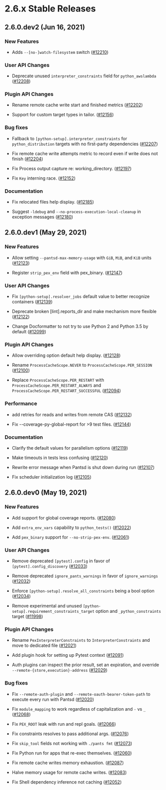 # 2.6.x Stable Releases

## 2.6.0.dev2 (Jun 16, 2021)

### New Features

* Adds `--[no-]watch-filesystem` switch ([#12210](https://github.com/pantsbuild/pants/pull/12210))

### User API Changes

* Deprecate unused `interpreter_constraints` field for `python_awslambda` ([#12208](https://github.com/pantsbuild/pants/pull/12208))

### Plugin API Changes

* Rename remote cache write start and finished metrics ([#12202](https://github.com/pantsbuild/pants/pull/12202))

* Support for custom target types in tailor. ([#12156](https://github.com/pantsbuild/pants/pull/12156))

### Bug fixes

* Fallback to `[python-setup].interpreter_constraints` for `python_distribution` targets with no first-party dependencies ([#12207](https://github.com/pantsbuild/pants/pull/12207))

* Fix remote cache write attempts metric to record even if write does not finish ([#12204](https://github.com/pantsbuild/pants/pull/12204))

* Fix Process output capture re: working_directory. ([#12197](https://github.com/pantsbuild/pants/pull/12197))

* Fix `Key` interning race. ([#12152](https://github.com/pantsbuild/pants/pull/12152))

### Documentation

* Fix relocated files help display. ([#12185](https://github.com/pantsbuild/pants/pull/12185))

* Suggest `-ldebug` and `--no-process-execution-local-cleanup` in exception messages ([#12180](https://github.com/pantsbuild/pants/pull/12180))

## 2.6.0.dev1 (May 29, 2021)

### New Features

* Allow setting `--pantsd-max-memory-usage` with `GiB`, `MiB`, and `KiB` units ([#12123](https://github.com/pantsbuild/pants/pull/12123))

* Register `strip_pex_env` field with pex_binary. ([#12147](https://github.com/pantsbuild/pants/pull/12147))

### User API Changes

* Fix `[python-setup].resolver_jobs` default value to better recognize containers ([#12139](https://github.com/pantsbuild/pants/pull/12139))

* Deprecate broken [lint].reports_dir and make mechanism more flexible ([#12122](https://github.com/pantsbuild/pants/pull/12122))

* Change Docformatter to not try to use Python 2 and Python 3.5 by default ([#12099](https://github.com/pantsbuild/pants/pull/12099))

### Plugin API Changes

* Allow overriding option default help display. ([#12128](https://github.com/pantsbuild/pants/pull/12128))

* Rename `ProcessCacheScope.NEVER` to `ProcessCacheScope.PER_SESSION` ([#12100](https://github.com/pantsbuild/pants/pull/12100))

* Replace `ProcessCacheScope.PER_RESTART` with `ProcessCacheScope.PER_RESTART_ALWAYS` and `ProcessCacheScope.PER_RESTART_SUCCESSFUL` ([#12094](https://github.com/pantsbuild/pants/pull/12094))

### Performance

* add retries for reads and writes from remote CAS ([#12132](https://github.com/pantsbuild/pants/pull/12132))

* Fix --coverage-py-global-report for >9 test files. ([#12144](https://github.com/pantsbuild/pants/pull/12144))

### Documentation

* Clarify the default values for parallelism options ([#12119](https://github.com/pantsbuild/pants/pull/12119))

* Make timeouts in tests less confusing ([#12120](https://github.com/pantsbuild/pants/pull/12120))

* Rewrite error message when Pantsd is shut down during run ([#12107](https://github.com/pantsbuild/pants/pull/12107))

* Fix scheduler initialization log ([#12105](https://github.com/pantsbuild/pants/pull/12105))

## 2.6.0.dev0 (May 19, 2021)

### New Features

* Add support for global coverage reports. ([#12080](https://github.com/pantsbuild/pants/pull/12080))

* Add `extra_env_vars` capability to `python_tests()` ([#12022](https://github.com/pantsbuild/pants/pull/12022))

* Add `pex_binary` support for `--no-strip-pex-env`. ([#12061](https://github.com/pantsbuild/pants/pull/12061))

### User API Changes

* Remove deprecated `[pytest].config` in favor of `[pytest].config_discovery` ([#12033](https://github.com/pantsbuild/pants/pull/12033))

* Remove deprecated `ignore_pants_warnings` in favor of `ignore_warnings` ([#12032](https://github.com/pantsbuild/pants/pull/12032))

* Enforce `[python-setup].resolve_all_constraints` being a bool option ([#12034](https://github.com/pantsbuild/pants/pull/12034))

* Remove experimental and unused `[python-setup].requirement_constraints_target` option and `_python_constraints` target ([#11998](https://github.com/pantsbuild/pants/pull/11998))

### Plugin API Changes

* Rename `PexInterpreterConstraints` to `InterpreterConstraints` and move to dedicated file ([#12021](https://github.com/pantsbuild/pants/pull/12021))

* Add plugin hook for setting up Pytest context ([#12091](https://github.com/pantsbuild/pants/pull/12091))

* Auth plugins can inspect the prior result, set an expiration, and override `--remote-{store,execution}-address` ([#12029](https://github.com/pantsbuild/pants/pull/12029))

### Bug fixes

* Fix `--remote-auth-plugin` and `--remote-oauth-bearer-token-path` to execute every run with Pantsd ([#12020](https://github.com/pantsbuild/pants/pull/12020))

* Fix `module_mapping` to work regardless of capitalization and `-` vs `_` ([#12068](https://github.com/pantsbuild/pants/pull/12068))

* Fix `PEX_ROOT` leak with run and repl goals. ([#12066](https://github.com/pantsbuild/pants/pull/12066))

* Fix constraints resolves to pass additional args. ([#12076](https://github.com/pantsbuild/pants/pull/12076))

* Fix `skip_tool` fields not working with `./pants fmt` ([#12073](https://github.com/pantsbuild/pants/pull/12073))

* Fix Python run for apps that re-exec themselves. ([#12060](https://github.com/pantsbuild/pants/pull/12060))

* Fix remote cache writes memory exhaustion. ([#12087](https://github.com/pantsbuild/pants/pull/12087))

* Halve memory usage for remote cache writes. ([#12083](https://github.com/pantsbuild/pants/pull/12083))

* Fix Shell dependency inference not caching ([#12052](https://github.com/pantsbuild/pants/pull/12052))
